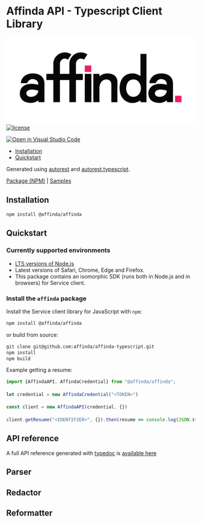 Affinda API - Typescript Client Library
===================================

![affinda logo](https://raw.githubusercontent.com/affinda/affinda-typescript/main/affinda_logo.png)
[![license](https://img.shields.io/github/license/affinda/affinda-typescript)](https://choosealicense.com/licenses/mit/)


[![Open in Visual Studio Code](https://open.vscode.dev/badges/open-in-vscode.svg)](https://open.vscode.dev/affinda/affinda-typescript)

- [Installation](#installation)
- [Quickstart](#quickstart)


Generated using [autorest](https://github.com/Azure/autorest) and [autorest.typescript](https://github.com/Azure/autorest.typescript).


[Package (NPM)](https://www.npmjs.com/package/affinda) |
[Samples](https://github.com/Azure-Samples/azure-samples-js-management)

Installation
------------
```bash
npm install @affinda/affinda
```

Quickstart
----------

### Currently supported environments

- [LTS versions of Node.js](https://nodejs.org/about/releases/)
- Latest versions of Safari, Chrome, Edge and Firefox.
- This package contains an isomorphic SDK (runs both in Node.js and in browsers) for Service client.


### Install the `affinda` package

Install the Service client library for JavaScript with `npm`:
```bash
npm install @affinda/affinda
```

or build from source:
```shell
git clone git@github.com:affinda/affinda-typescript.git
npm install
npm build
```

Example getting a resume:
```typescript
import {AffindaAPI, AffindaCredential} from "@affinda/affinda";

let credential = new AffindaCredential("<TOKEN>")

const client = new AffindaAPI(credential, {})

client.getResume("<IDENTIFIER>", {}).then(resume => console.log(JSON.stringify(resume)))
```

## API reference

A full API reference generated with [typedoc](https://github.com/TypeStrong/typedoc) is [available here](./docs/modules.md)


Parser
------

Redactor
--------

Reformatter
-----------